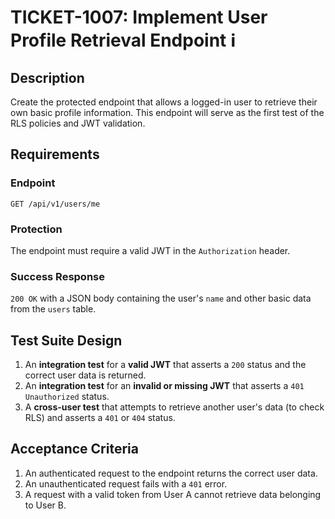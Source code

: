 # TICKET-1007: Implement User Profile Retrieval Endpoint ℹ️

## Description
Create the protected endpoint that allows a logged-in user to retrieve their own basic profile information. This endpoint will serve as the first test of the RLS policies and JWT validation.

## Requirements

### Endpoint
`GET /api/v1/users/me`

### Protection
The endpoint must require a valid JWT in the `Authorization` header.

### Success Response
`200 OK` with a JSON body containing the user's `name` and other basic data from the `users` table.

## Test Suite Design
1. An **integration test** for a **valid JWT** that asserts a `200` status and the correct user data is returned.
2. An **integration test** for an **invalid or missing JWT** that asserts a `401 Unauthorized` status.
3. A **cross-user test** that attempts to retrieve another user's data (to check RLS) and asserts a `401` or `404` status.

## Acceptance Criteria
1. An authenticated request to the endpoint returns the correct user data.
2. An unauthenticated request fails with a `401` error.
3. A request with a valid token from User A cannot retrieve data belonging to User B. 